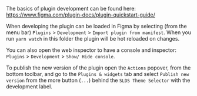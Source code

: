 
The basics of plugin development can be found here:
  https://www.figma.com/plugin-docs/plugin-quickstart-guide/

When developing the plugin can be loaded in Figma by selecting (from the menu bar) `Plugins` > `Development` > `Import plugin from manifest`.
When you run `yarn watch` in this folder the plugin will be hot reloaded on changes.

You can also open the web inspector to have a console and inspector: `Plugins` > `Development` > `Show/ Hide console`.

To publish the new version of the plugin open the `Actions` popover, from the bottom toolbar, and go to the `Plugins & widgets` tab and select `Publish new version` from the more button (`...`) behind the `SLDS Theme Selector` with the development label.
